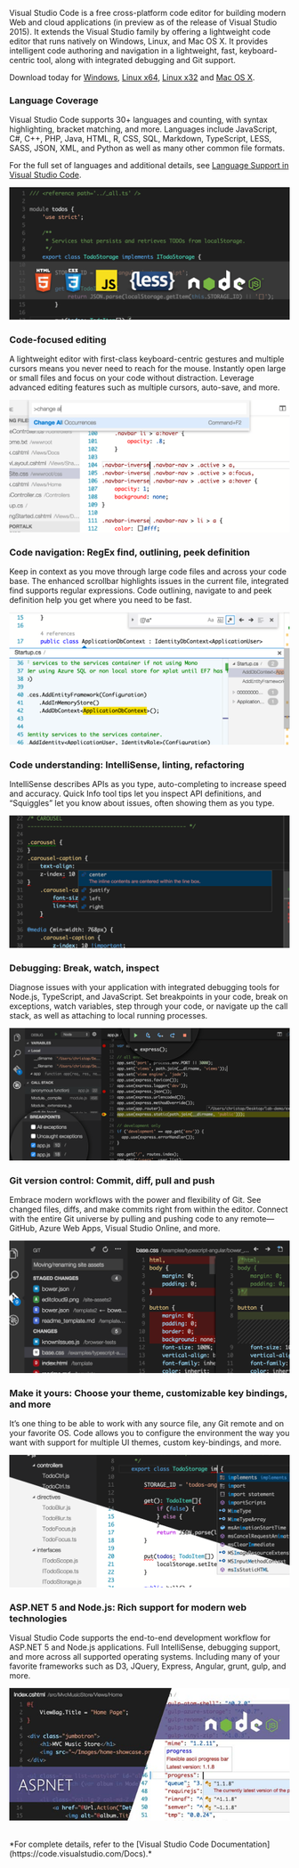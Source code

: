 <properties
	pageTitle="Visual Studio Code"
	description="Visual Studio Code redefines code editing, providing a fast, streamlined coding experience with rich code assistance and navigation for multiple languages, and includes an enhanced set of features for developers who are building JavaScript, TypeScript, Node.js, and ASP.NET 5 applications."
	slug="vscode"
    order="300"
	keywords="visual studio, visual studio code, visualstudio"
/>

Visual Studio Code is a free cross-platform code editor for building modern Web and cloud applications (in preview as of the release of Visual Studio 2015). It extends the Visual Studio family by offering a lightweight code editor that runs natively on Windows, Linux, and Mac OS X. It provides intelligent code authoring and navigation in a lightweight, fast, keyboard-centric tool, along with integrated debugging and Git support.

Download today for [Windows](http://go.microsoft.com/fwlink/?LinkID=534107), [Linux x64](http://go.microsoft.com/fwlink/?LinkID=534108), [Linux x32](http://go.microsoft.com/fwlink/?LinkID=615206) and [Mac OS X](http://go.microsoft.com/fwlink/?LinkID=534106).


### Language Coverage

Visual Studio Code supports 30+ languages and counting, with syntax highlighting, bracket matching, and more. Languages include JavaScript, C#, C++, PHP, Java, HTML, R, CSS, SQL, Markdown, TypeScript, LESS, SASS, JSON, XML, and Python as well as many other common file formats.

For the full set of languages and additional details, see [Language Support in Visual Studio Code](https://code.visualstudio.com/docs/languages).

![Visual Studio Code Languages](_assets/Code_Languages.png)


### Code-focused editing

A lightweight editor with first-class keyboard-centric gestures and multiple cursors means you never need to reach for the mouse. Instantly open large or small files and focus on your code without distraction. Leverage advanced editing features such as multiple cursors, auto-save, and more.

![Visual Studio Code Editing](_assets/Code_Editing.png)


### Code navigation: RegEx find, outlining, peek definition

Keep in context as you move through large code files and across your code base. The enhanced scrollbar highlights issues in the current file, integrated find supports regular expressions. Code outlining, navigate to and peek definition help you get where you need to be fast.

![Visual Studio Code Navigation](_assets/Code_Navigation.png)


### Code understanding: IntelliSense, linting, refactoring

IntelliSense describes APIs as you type, auto-completing to increase speed and accuracy. Quick Info tool tips let you inspect API definitions, and “Squiggles” let you know about issues, often showing them as you type.

![Visual Studio Code Understanding](_assets/Code_Understanding.png)


### Debugging: Break, watch, inspect

Diagnose issues with your application with integrated debugging tools for Node.js, TypeScript, and JavaScript. Set breakpoints in your code, break on exceptions, watch variables, step through your code, or navigate up the call stack, as well as attaching to local running processes.

![Visual Studio Code Debugging](_assets/Code_Debugging.png)


### Git version control: Commit, diff, pull and push

Embrace modern workflows with the power and flexibility of Git. See changed files, diffs, and make commits right from within the editor. Connect with the entire Git universe by pulling and pushing code to any remote—GitHub, Azure Web Apps, Visual Studio Online, and more. 

![Visual Studio Code Git Integration](_assets/Code_Git.png)


### Make it yours: Choose your theme, customizable key bindings, and more

It’s one thing to be able to work with any source file, any Git remote and on your favorite OS. Code allows you to configure the environment the way you want with support for multiple UI themes, custom key-bindings, and more.

![Visual Studio Code Customization](_assets/Code_Customize.png)

### ASP.NET 5 and Node.js: Rich support for modern web technologies

Visual Studio Code supports the end-to-end development workflow for ASP.NET 5 and Node.js applications. Full IntelliSense, debugging support, and more across all supported operating systems. Including many of your favorite frameworks such as D3, JQuery, Express, Angular, grunt, gulp, and more.

![Visual Studio Code Customization](_assets/Code_ASPNET_Node.jpg)


<br/>
*For complete details, refer to the [Visual Studio Code Documentation](https://code.visualstudio.com/Docs).*